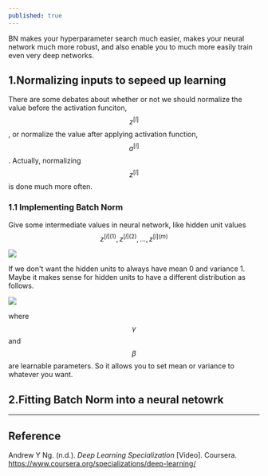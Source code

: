 ```yaml
---
published: true
---
```

BN makes your hyperparameter search much easier, makes your neural network much more robust, and also enable you to much more easily train even very deep networks.

## 1.Normalizing inputs to sepeed up learning
There are some debates about whether or not we should normalize the value before the activation funciton, $$z^{[l]}$$, or normalize the value after applying activation function, $$a^{[l]}$$. Actually, normalizing $$z^{[l]}$$ is done much more often.

### 1.1 Implementing Batch Norm
Give some intermediate values in neural network, like hidden unit values $$z^{[l](1)}, z^{[l](2)}, ..., z^{[l](m)}$$

![]({{site.baseurl}}/images/bn_1.PNG)

If we don't want the hidden units to always have mean 0 and variance 1. Maybe it makes sense for hidden units to have a different distribution as follows.

![]({{site.baseurl}}/images/bn_2.PNG)

where $$\gamma$$ and $$\beta$$ are learnable parameters. So it allows you to set mean or variance to whatever you want.

## 2.Fitting Batch Norm into a neural netowrk


----
## Reference
Andrew Y Ng. (n.d.). _Deep Learning Specialization_ [Video]. Coursera.  
<https://www.coursera.org/specializations/deep-learning/>
